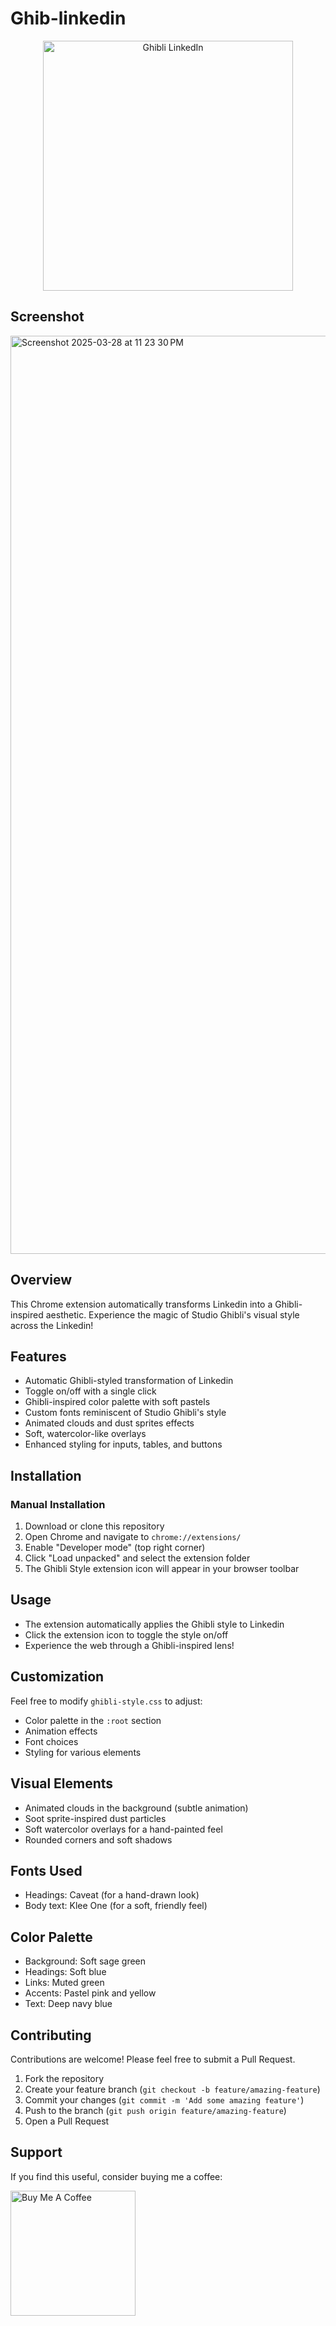 # Ghib-linkedin
<p align="center">
  <a href="https://chromewebstore.google.com/detail/llahmfeehlcohngdhckcdhjkdlmpgaol">
    <img src="https://github.com/user-attachments/assets/c42199a3-516f-485d-854e-81c743b2c890" alt="Ghibli LinkedIn" width="400">
  </a>
</p>

## Screenshot
<img width="1469" alt="Screenshot 2025-03-28 at 11 23 30 PM" src="https://github.com/user-attachments/assets/cec03a5e-cf3a-42cf-8741-1b002d0c9885" />

## Overview
This Chrome extension automatically transforms Linkedin into a Ghibli-inspired aesthetic. Experience the magic of Studio Ghibli's visual style across the Linkedin!

## Features
- Automatic Ghibli-styled transformation of Linkedin
- Toggle on/off with a single click
- Ghibli-inspired color palette with soft pastels
- Custom fonts reminiscent of Studio Ghibli's style
- Animated clouds and dust sprites effects
- Soft, watercolor-like overlays
- Enhanced styling for inputs, tables, and buttons

## Installation

### Manual Installation
1. Download or clone this repository
2. Open Chrome and navigate to `chrome://extensions/`
3. Enable "Developer mode" (top right corner)
4. Click "Load unpacked" and select the extension folder
5. The Ghibli Style extension icon will appear in your browser toolbar

## Usage
- The extension automatically applies the Ghibli style to Linkedin
- Click the extension icon to toggle the style on/off
- Experience the web through a Ghibli-inspired lens!

## Customization
Feel free to modify `ghibli-style.css` to adjust:
- Color palette in the `:root` section
- Animation effects
- Font choices
- Styling for various elements

## Visual Elements
- Animated clouds in the background (subtle animation)
- Soot sprite-inspired dust particles
- Soft watercolor overlays for a hand-painted feel
- Rounded corners and soft shadows

## Fonts Used
- Headings: Caveat (for a hand-drawn look)
- Body text: Klee One (for a soft, friendly feel)

## Color Palette
- Background: Soft sage green
- Headings: Soft blue
- Links: Muted green
- Accents: Pastel pink and yellow
- Text: Deep navy blue

## Contributing

Contributions are welcome! Please feel free to submit a Pull Request.

1. Fork the repository
2. Create your feature branch (`git checkout -b feature/amazing-feature`)
3. Commit your changes (`git commit -m 'Add some amazing feature'`)
4. Push to the branch (`git push origin feature/amazing-feature`)
5. Open a Pull Request

## Support
If you find this useful, consider buying me a coffee:
<p>
  <a href="https://buymeacoffee.com/sumit189" target="_blank">
      <img src="https://cdn.buymeacoffee.com/buttons/v2/default-orange.png" width="200px" alt="Buy Me A Coffee">
  </a>
</p>
